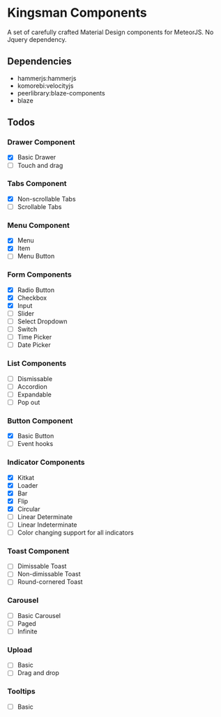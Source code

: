 # Kingsman Components

A set of carefully crafted Material Design components for MeteorJS. No Jquery dependency.

## Dependencies
* hammerjs:hammerjs
* komorebi:velocityjs
* peerlibrary:blaze-components
* blaze

## Todos
### Drawer Component
- [X] Basic Drawer
- [ ] Touch and drag

### Tabs Component
- [X] Non-scrollable Tabs
- [ ] Scrollable Tabs

### Menu Component
- [X] Menu
- [X] Item
- [ ] Menu Button 

### Form Components
- [X] Radio Button
- [X] Checkbox
- [X] Input
- [ ] Slider
- [ ] Select Dropdown
- [ ] Switch
- [ ] Time Picker
- [ ] Date Picker

### List Components
- [ ] Dismissable
- [ ] Accordion
- [ ] Expandable
- [ ] Pop out

### Button Component
- [X] Basic Button
- [ ] Event hooks

### Indicator Components
- [X] Kitkat
- [X] Loader
- [X] Bar
- [X] Flip
- [X] Circular
- [ ] Linear Determinate
- [ ] Linear Indeterminate
- [ ] Color changing support for all indicators

### Toast Component
- [ ] Dimissable Toast
- [ ] Non-dimissable Toast
- [ ] Round-cornered Toast

### Carousel
- [ ] Basic Carousel
- [ ] Paged
- [ ] Infinite

### Upload
- [ ] Basic
- [ ] Drag and drop

### Tooltips
- [ ] Basic
